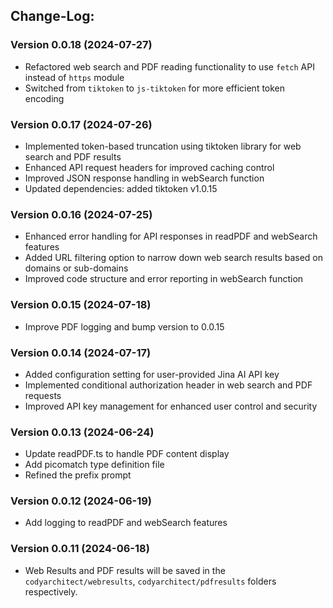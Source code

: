 ## Change-Log:

### Version 0.0.18 (2024-07-27)

- Refactored web search and PDF reading functionality to use `fetch` API instead of `https` module
- Switched from `tiktoken` to `js-tiktoken` for more efficient token encoding

### Version 0.0.17 (2024-07-26)

- Implemented token-based truncation using tiktoken library for web search and PDF results
- Enhanced API request headers for improved caching control
- Improved JSON response handling in webSearch function
- Updated dependencies: added tiktoken v1.0.15

### Version 0.0.16 (2024-07-25)

- Enhanced error handling for API responses in readPDF and webSearch features
- Added URL filtering option to narrow down web search results based on domains or sub-domains
- Improved code structure and error reporting in webSearch function

### Version 0.0.15 (2024-07-18)

- Improve PDF logging and bump version to 0.0.15

### Version 0.0.14 (2024-07-17)

- Added configuration setting for user-provided Jina AI API key
- Implemented conditional authorization header in web search and PDF requests
- Improved API key management for enhanced user control and security

### Version 0.0.13 (2024-06-24)

- Update readPDF.ts to handle PDF content display
- Add picomatch type definition file
- Refined the prefix prompt


### Version 0.0.12 (2024-06-19)

- Add logging to readPDF and webSearch features

### Version 0.0.11 (2024-06-18)

- Web Results and PDF results will be saved in the `codyarchitect/webresults`, `codyarchitect/pdfresults` folders respectively.